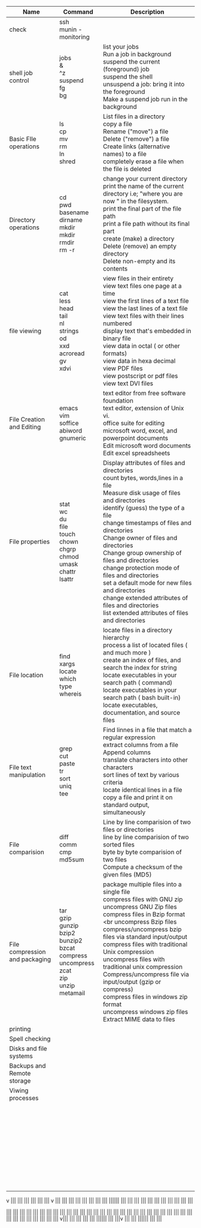 | Name | Command | Description |
| --- | --- | --- |
| check | ssh <br> munin - monitoring ||
| shell job control | jobs <br> & <br> ^z <br> suspend <br> fg <br> bg | list your jobs <br> Run a job in background <br> suspend the current (foreground) job <br> suspend the shell <br> unsuspend a job: bring it into the foreground <br> Make a suspend job run in the background |
| Basic FIle operations | ls <br> cp <br> mv <br> rm <br> ln <br> shred | List files in a directory <br> copy a file <br> Rename ("move") a file <br> Delete ("remove") a file <br> Create links (alternative names) to a file <br> completely erase a file when the file is deleted |
| Directory operations | cd <br> pwd <br> basename <br> dirname <br> mkdir <br> mkdir <br> rmdir <br> rm -r | change your current directory <br> print the name of the current directory i.e; "where you are now " in the filesystem.<br> print the final part of the file path <br> print a file path without its final part <br> create (make) a directory <br> Delete (remove) an empty directory <br> Delete non-empty and its contents |
| file viewing | cat <br> less <br> head <br> tail <br> nl <br> strings <br> od <br> xxd <br> acroread <br> gv <br> xdvi | view files in their entirety <br> view text files one page at a time <br> view the first lines of a text file <br> view the last lines of a text file <br> view text files with their lines numbered <br> display text that's embedded in binary file <br> view data in octal ( or other formats) <br> view data in hexa decimal <br> view PDF files <br> view postscript or pdf files <br> view text DVI files |
| File Creation and Editing | emacs <br> vim <br> soffice <br> abiword <br> gnumeric | text editor from free software foundation <br> text editor, extension of Unix vi. <br> office suite for editing microsoft word, excel, and powerpoint documents <br> Edit microsoft word documents <br> Edit excel spreadsheets |
| File properties | stat <br> wc <br> du <br> file <br> touch <br> chown <br> chgrp <br> chmod <br> umask <br> chattr <br> lsattr | Display attributes of files and directories <br> count bytes, words,lines in a file <br> Measure disk usage of files and directories <br> identify (guess) the type of a file <br> change timestamps of files and directories <br> Change owner of files and directories <br> Change group ownership of files and directories <br> change protection mode of files and directories <br> set a default mode for new files and directories <br> change extended attributes of files and directories <br> list extended attributes of files and directories |
| File location | find <br> xargs <br> locate <br> which <br> type <br> whereis | locate files in a directory hierarchy <br> process a list of located files ( and much more ) <br> create an index of files, and search the index for string <br> locate executables in your search path ( command)<br> locate executables in your search path ( bash built-in) <br> locate executables, documentation, and source files |
| File text manipulation | grep <br> cut <br> paste <br> tr <br> sort <br> uniq <br> tee | Find linnes in a file that match a regular expression <br> extract columns from a file <br> Append columns <br> translate characters  into other characters <br> sort lines of text by various criteria <br> locate identical lines in a file <br> copy a file  and print it on standard output, simultaneously | 
| File comparision | diff <br> comm <br> cmp <br> md5sum | Line by line comparision of two files or directories <br> line by line comparision of two sorted files <br> byte by byte comparision of two files <br> Compute a checksum of the given files (MD5) |
| File compression and packaging | tar <br> gzip <br> gunzip <br> bzip2 <br> bunzip2 <br> bzcat <br>  compress <br> uncompress <br> zcat <br> zip <br> unzip <br> metamail | package multiple files into a single file <br> compress files with GNU zip <br> uncompress GNU Zip files <br> compress files in Bzip format <br uncompress Bzip files <br> compress/uncompress bzip files via standard input/output <br> compress files with traditional Unix compression <br> uncompress files with traditional unix compression <br> Compress/uncompress file via input/output (gzip or compress) <br> compress files in windows zip format <br> uncompress windows zip files <br> Extract MIME data to files |
| printing ||
| Spell checking ||
| Disks and file systems ||
| Backups and Remote storage ||
| Viwing processes ||
|||
|||
|||
|||
|||
|||
|||
|||
|||
|||
|||
|||
|||
|||
|||
|||
|||
|||
|||
||||||
|||
|||
|||
|||
|||
|||
|||
||||||
|||
|||
|||
|||
||||||
|||
||||||
|||
||||||
|||
|||
v
|||
|||
|||
|||
|||
|||
v
|||
|||
|||
|||
|||
|||
|||
|||
||||||
|||
|||
|||
|||
|||
|||
|||
|||
|||
|||
|||

|||
|||
|||
|||
|||
|||
|||
|||
|||
|||
|||
|||
|||
|||
|||
|||
|||
|||
|||
|||
|||
|||
|||
|||
|||
|||
|||
|||
|||
|||
|||
|||
|||
|||
|||
|||
v|||
|||
|||
|||
|||
||||||
|||
|||v
|||
|||
||||||
|||
|||
